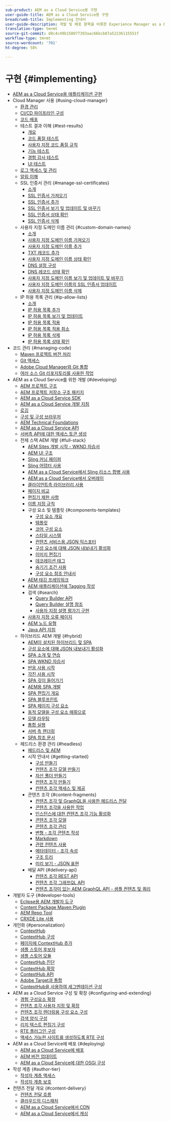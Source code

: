 ```yaml
---
sub-product: AEM as a Cloud Service용 구현
user-guide-title: AEM as a Cloud Service용 구현
breadcrumb-title: Implementing 안내서
user-guide-description: 개발 및 배포 항목을 비롯한 Experience Manager as a Cloud Service 배포를 사용자 지정하는 방법에 대해 알아봅니다.
translation-type: tm+mt
source-git-commit: d8c4c49b158077393aac66bcb87a52236115551f
workflow-type: tm+mt
source-wordcount: '701'
ht-degree: 58%

---
```



# 구현 {#implementing}

+ [AEM as a Cloud Service용 애플리케이션 구현](/help/implementing/home.md)
+ Cloud Manager 사용 {#using-cloud-manager}
   + [환경 관리](cloud-manager/manage-environments.md)
   + [CI/CD 파이프라인 구성](cloud-manager/configure-pipeline.md)
   + [코드 배포](cloud-manager/deploy-code.md)
   + 테스트 결과 이해 {#test-results}
      + [개요](/help/implementing/cloud-manager/overview-test-results.md)
      + [코드 품질 테스트](/help/implementing/cloud-manager/code-quality-testing.md)
      + [사용자 지정 코드 품질 규칙](cloud-manager/custom-code-quality-rules.md)
      + [기능 테스트](/help/implementing/cloud-manager/functional-testing.md)
      + [경험 감사 테스트](/help/implementing/cloud-manager/experience-audit-testing.md)
      + [UI 테스트](/help/implementing/cloud-manager/ui-testing.md)
   + [로그 액세스 및 관리](cloud-manager/manage-logs.md)
   + [알림 이해](cloud-manager/notifications.md)
   + SSL 인증서 관리 {#manage-ssl-certificates}
      + [소개](/help/implementing/cloud-manager/managing-ssl-certifications/introduction.md)
      + [SSL 인증서 가져오기](/help/implementing/cloud-manager/managing-ssl-certifications/get-ssl-certificate.md)
      + [SSL 인증서 추가](/help/implementing/cloud-manager/managing-ssl-certifications/add-ssl-certificate.md)
      + [SSL 인증서 보기 및 업데이트 및 바꾸기](/help/implementing/cloud-manager/managing-ssl-certifications/view-update-replace-ssl-certificate.md)
      + [SSL 인증서 상태 확인](/help/implementing/cloud-manager/managing-ssl-certifications/check-status-ssl-certificate.md)
      + [SSL 인증서 삭제](/help/implementing/cloud-manager/managing-ssl-certifications/delete-ssl-certificate.md)
   + 사용자 지정 도메인 이름 관리 {#custom-domain-names}
      + [소개](/help/implementing/cloud-manager/custom-domain-names/introduction.md)
      + [사용자 지정 도메인 이름 가져오기](/help/implementing/cloud-manager/custom-domain-names/get-custom-domain-name.md)
      + [사용자 지정 도메인 이름 추가](/help/implementing/cloud-manager/custom-domain-names/add-custom-domain-name.md)
      + [TXT 레코드 추가](/help/implementing/cloud-manager/custom-domain-names/add-text-record.md)
      + [사용자 지정 도메인 이름 상태 확인](/help/implementing/cloud-manager/custom-domain-names/check-domain-name-status.md)
      + [DNS 설정 구성](/help/implementing/cloud-manager/custom-domain-names/configure-dns-settings.md)
      + [DNS 레코드 상태 확인](/help/implementing/cloud-manager/custom-domain-names/check-dns-record-status.md)
      + [사용자 지정 도메인 이름 보기 및 업데이트 및 바꾸기](/help/implementing/cloud-manager/custom-domain-names/view-update-replace-custom-domain-name.md)
      + [사용자 지정 도메인 이름의 SSL 인증서 업데이트](/help/implementing/cloud-manager/custom-domain-names/update-cdn-ssl-certificate.md)
      + [사용자 지정 도메인 이름 삭제](/help/implementing/cloud-manager/custom-domain-names/delete-custom-domain-name.md)
   + IP 허용 목록 관리 {#ip-allow-lists}
      + [소개](/help/implementing/cloud-manager/ip-allow-lists/introduction.md)
      + [IP 허용 목록 추가](/help/implementing/cloud-manager/ip-allow-lists/add-ip-allow-lists.md)
      + [IP 허용 목록 보기 및 업데이트](/help/implementing/cloud-manager/ip-allow-lists/view-update-ip-allow-list.md)
      + [IP 허용 목록 적용](/help/implementing/cloud-manager/ip-allow-lists/apply-allow-list.md)
      + [IP 허용 목록 적용 취소](/help/implementing/cloud-manager/ip-allow-lists/unapply-ip-allow-list.md)
      + [IP 허용 목록 삭제](/help/implementing/cloud-manager/ip-allow-lists/delete-ip-allow-list.md)
      + [IP 허용 목록 상태 확인](/help/implementing/cloud-manager/ip-allow-lists/check-ip-allow-list-status.md)
+ 코드 관리 {#managing-code}
   + [Maven 프로젝트 버전 처리](cloud-manager/project-version-handling.md)
   + [Git 액세스](cloud-manager/accessing-git.md)
   + [Adobe Cloud Manager와 Git 통합](cloud-manager/integrating-with-git.md)
   + [여러 소스 Git 리포지토리를 사용한 작업](/help/implementing/cloud-manager/working-with-multiple-source-git-repositories.md)
+ AEM as a Cloud Service를 위한 개발 {#developing}
   + [AEM 프로젝트 구조](developing/introduction/aem-project-content-package-structure.md)
   + [AEM 프로젝트 저장소 구조 패키지](developing/introduction/repository-structure-package.md)
   + [AEM as a Cloud Service SDK](developing/introduction/aem-as-a-cloud-service-sdk.md)
   + [AEM as a Cloud Service 개발 지침](developing/introduction/development-guidelines.md)
   + [로깅](developing/introduction/logging.md)
   + [구성 및 구성 브라우저](developing/introduction/configurations.md)
   + [AEM Technical Foundations](/help/implementing/developing/introduction/aem-technologies.md)
   + [AEM as a Cloud Service API](https://docs.adobe.com/content/help/en/experience-manager-cloud-service/implementing/developing/ref/javadoc/index.html)
   + [서버측 API에 대한 액세스 토큰 생성](developing/introduction/generating-access-tokens-for-server-side-apis.md)
   + 전체 스택 AEM 개발 {#full-stack}
      + [AEM Sites 개발 시작 - WKND 자습서](developing/introduction/develop-wknd-tutorial.md)
      + [AEM UI 구조](developing/introduction/ui-structure.md)
      + [Sling 커닝 페이퍼](developing/introduction/sling-cheatsheet.md)
      + [Sling 어댑터 사용](developing/introduction/sling-adapters.md)
      + [AEM as a Cloud Service에서 Sling 리소스 합병 사용](developing/introduction/sling-resource-merger.md)
      + [AEM as a Cloud Service에서 오버레이](developing/introduction/overlays.md)
      + [클라이언트측 라이브러리 사용](developing/introduction/clientlibs.md)
      + [페이지 비교](/help/implementing/developing/introduction/page-diff.md)
      + [편집기 제한 사항](/help/implementing/developing/introduction/editor-limitations.md)
      + [이름 지정 규칙](/help/implementing/developing/introduction/naming-conventions.md)
      + 구성 요소 및 템플릿 {#components-templates}
         + [구성 요소 개요](developing/components/overview.md)
         + [템플릿](developing/components/templates.md)
         + [코어 구성 요소](https://docs.adobe.com/content/help/ko-KR/experience-manager-core-components/using/introduction.html)
         + [스타일 시스템](/help/sites-cloud/authoring/features/style-system.md)
         + [컨텐츠 서비스용 JSON 익스포터](developing/components/json-exporter.md)
         + [구성 요소에 대해 JSON 내보내기 활성화](developing/components/enabling-json-exporter.md)
         + [이미지 편집기](developing/components/image-editor.md)
         + [데코레이션 태그](developing/components/decoration-tag.md)
         + [숨기기 조건 사용](developing/components/hide-conditions.md)
         + [구성 요소 참조 안내서](developing/components/reference.md)
      + [AEM 태깅 프레임워크](/help/implementing/developing/introduction/tagging-framework.md)
      + [AEM 애플리케이션에 Tagging 작성](/help/implementing/developing/introduction/tagging-applications.md)
      + 검색 {#search}
         + [Query Builder API](/help/implementing/developing/introduction/query-builder-api.md)
         + [Query Builder 설명 참조](/help/implementing/developing/introduction/query-builder-predicates.md)
         + [사용자 지정 설명 평가기 구현](/help/implementing/developing/introduction/query-builder-custom-predicate.md)
      + [사용자 지정 오류 페이지](/help/implementing/developing/introduction/custom-error-page.md)
      + [AEM 노드 유형](/help/implementing/developing/introduction/node-types.md)
      + [Java API 지침](/help/implementing/developing/introduction/java-api-guidelines.md)
   + 하이브리드 AEM 개발 {#hybrid}
      + [AEM이 설치된 하이브리드 및 SPA](https://www.adobe.com/content/dam/www/us/en/marketing/experience-manager-sites/headless-content-management-system/pdfs/aem-hybrid-architecture-wp-1-18-19.pdf)
      + [구성 요소에 대해 JSON 내보내기 활성화](developing/components/enabling-json-exporter.md)
      + [SPA 소개 및 연습](developing/hybrid/introduction.md)
      + [SPA WKND 자습서](developing/hybrid/wknd-tutorial.md)
      + [반응 사용 시작](developing/hybrid/getting-started-react.md)
      + [각진 사용 시작](developing/hybrid/getting-started-angular.md)
      + [SPA 깊이 들어가기](developing/hybrid/deep-dives.md)
      + [AEM용 SPA 개발](developing/hybrid/developing.md)
      + [SPA 편집기 개요](developing/hybrid/editor-overview.md)
      + [SPA 블루프린트](developing/hybrid/blueprint.md)
      + [SPA 페이지 구성 요소](developing/hybrid/page-component.md)
      + [동적 모델을 구성 요소 매핑으로](developing/hybrid/model-to-component-mapping.md)
      + [모델 라우팅](developing/hybrid/routing.md)
      + [통합 실행](developing/hybrid/launch-integration.md)
      + [서버 측 렌더링](developing/hybrid/ssr.md)
      + [SPA 참조 문서](developing/hybrid/reference-materials.md)
   + 헤드리스 환경 관리 {#headless}
      + [헤드리스 및 AEM](developing/headless/introduction.md)
      + 시작 안내서 {#getting-started}
         + [구성 만들기](developing/headless/getting-started/create-configuration.md)
         + [컨텐츠 조각 모델 만들기](developing/headless/getting-started/create-content-model.md)
         + [자산 폴더 만들기](developing/headless/getting-started/create-assets-folder.md)
         + [컨텐츠 조각 만들기](developing/headless/getting-started/create-content-fragment.md)
         + [컨텐츠 조각 액세스 및 제공](developing/headless/getting-started/create-api-request.md)
      + 콘텐츠 조각 {#content-fragments}
         + [컨텐츠 조각 및 GraphQL을 사용한 헤드리스 전달](/help/assets/content-fragments/content-fragments-graphql.md)
         + [콘텐츠 조각을 사용한 작업](/help/assets/content-fragments/content-fragments.md)
         + [인스턴스에 대한 컨텐츠 조각 기능 활성화](/help/assets/content-fragments/content-fragments-configuration-browser.md)
         + [콘텐츠 조각 모델](/help/assets/content-fragments/content-fragments-models.md)
         + [콘텐츠 조각 관리](/help/assets/content-fragments/content-fragments-managing.md)
         + [변형 - 조각 콘텐츠 작성](/help/assets/content-fragments/content-fragments-variations.md)
         + [Markdown](/help/assets/content-fragments/content-fragments-markdown.md)
         + [관련 컨텐츠 사용](/help/assets/content-fragments/content-fragments-assoc-content.md)
         + [메타데이터 - 조각 속성](/help/assets/content-fragments/content-fragments-metadata.md)
         + [구조 트리](/help/assets/content-fragments/content-fragments-structure-tree.md)
         + [미리 보기 - JSON 표현](/help/assets/content-fragments/content-fragments-json-preview.md)
      + 배달 API {#delivery-api}
         + [컨텐츠 조각 REST API](/help/assets/content-fragments/assets-api-content-fragments.md)
         + [컨텐츠 조각 그래프QL API](/help/assets/content-fragments/graphql-api-content-fragments.md)
         + [컨텐츠 조각이 있는 AEM GraphQL API - 샘플 컨텐츠 및 쿼리](/help/assets/content-fragments/content-fragments-graphql-samples.md)
+ 개발자 도구 {#developer-tools}
   + [Eclipse용 AEM 개발자 도구](/help/implementing/developing/tools/eclipse.md)
   + [Content Package Maven Plugin](/help/implementing/developing/tools/maven-plugin.md)
   + [AEM Repo Tool](/help/implementing/developing/tools/repo-tool.md)
   + [CRXDE Lite 사용](/help/implementing/developing/tools/crxde.md)
+ 개인화 {#personalization}
   + [ContextHub](developing/personalization/contexthub.md)
   + [ContextHub 구성](developing/personalization/configuring-contexthub.md)
   + [페이지에 ContextHub 추가](developing/personalization/adding-contexthub.md)
   + [샘플 스토어 후보자](developing/personalization/sample-stores.md)
   + [샘플 스토어 모듈](developing/personalization/sample-modules.md)
   + [ContextHub 진단](developing/personalization/contexthub-diagnostics.md)
   + [ContextHub 확장](developing/personalization/extending-contexthub.md)
   + [ContextHub API](developing/personalization/contexthub-api.md)
   + [Adobe Target과 통합](/help/sites-cloud/integrating/adobe-target.md)
   + [ContextHub을 사용하여 세그멘테이션 구성](/help/sites-cloud/authoring/personalization/contexthub-segmentation.md)
+ AEM as a Cloud Service 구성 및 확장 {#configuring-and-extending}
   + [경험 구성요소 확장](developing/extending/experience-fragments.md)
   + [컨텐츠 조각 사용자 지정 및 확장](developing/extending/content-fragments-customizing.md)
   + [컨텐츠 조각 렌더링용 구성 요소 구성](developing/extending/content-fragments-configuring-components-rendering.md)
   + [검색 양식 구성](developing/extending/search-forms.md)
   + [리치 텍스트 편집기 구성](/help/implementing/developing/extending/rich-text-editor.md)
   + [RTE 플러그인 구성](/help/implementing/developing/extending/configure-rich-text-editor-plug-ins.md)
   + [액세스 가능한 사이트를 생성하도록 RTE 구성](/help/implementing/developing/extending/rte-accessible-content.md)
+ AEM as a Cloud Service에 배포 {#deploying}
   + [AEM as a Cloud Service에 배포](deploying/overview.md)
   + [AEM 버전 업데이트](deploying/aem-version-updates.md)
   + [AEM as a Cloud Service에 대한 OSGi 구성](deploying/configuring-osgi.md)
+ 작성 계층 {#author-tier}
   + [작성자 계층 액세스](/help/implementing/author-tier/accessing-the-author-tier.md)
   + [작성자 계층 보호](/help/implementing/author-tier/securing-the-author-tier.md)
+ 컨텐츠 전달 개요 {#content-delivery}
   + [컨텐츠 전달 흐름](dispatcher/overview.md)
   + [클라우드의 디스패처](dispatcher/disp-overview.md)
   + [AEM as a Cloud Service에서 CDN](dispatcher/cdn.md)
   + [AEM as a Cloud Service에서 캐싱](dispatcher/caching.md)